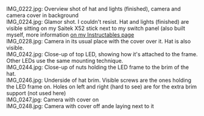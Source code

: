IMG_0222.jpg: Overview shot of hat and lights (finished), camera and camera cover in background  
IMG_0224.jpg: Glamor shot. I couldn't resist. Hat and lights (finished) are visible sitting on my Saitek X52 stick next to my switch panel (also built myself, more information [on my Instructables page](https://www.instructables.com/DIY-Flight-Sim-Switch-Panel/)  
IMG_0228.jpg: Camera in its usual place with the cover over it. Hat is also visible.  
IMG_0242.jpg: Close-up of top LED, showing how it's attached to the frame. Other LEDs use the same mounting technique.  
IMG_0244.jpg: Close-up of nuts holding the LED frame to the brim of the hat.  
IMG_0246.jpg: Underside of hat brim. Visible screws are the ones holding the LED frame on. Holes on left and right (hard to see) are for the extra brim support (not used here)  
IMG_0247.jpg: Camera with cover on  
IMG_0248.jpg: Camera with cover off ande laying next to it  
